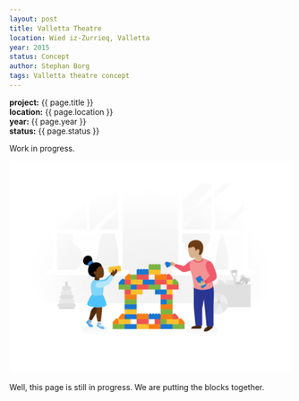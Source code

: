 ```yaml
---
layout: post
title: Valletta Theatre
location: Wied iz-Zurrieq, Valletta
year: 2015
status: Concept
author: Stephan Borg
tags: Valletta theatre concept
---
```


**project:** {{ page.title }}<br>
**location:** {{ page.location }}<br>
**year:** {{ page.year }}<br>
**status:** {{ page.status }}<br>

<div class="alert alert-warning" role="alert">
  Work in progress.
</div>

![coming-soon](/assets/img/coming-soon.png)

<span class="text-danger">Well, this page is still in progress. We are putting the blocks together.</span>


<!--Page as published. [Image]


### Project

### Site Analysis

Views

Most Photographed area - examples;-->